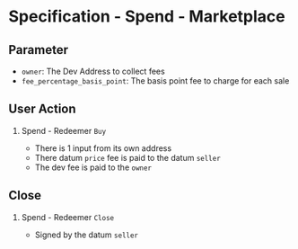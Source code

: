 # Specification - Spend - Marketplace

## Parameter

- `owner`: The Dev Address to collect fees
- `fee_percentage_basis_point`: The basis point fee to charge for each sale

## User Action

1. Spend - Redeemer `Buy`

   - There is 1 input from its own address
   - There datum `price` fee is paid to the datum `seller`
   - The dev fee is paid to the `owner`

## Close

1. Spend - Redeemer `Close`

   - Signed by the datum `seller`
